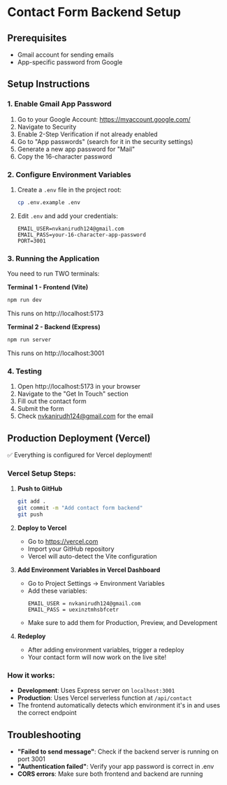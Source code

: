 # Contact Form Backend Setup

## Prerequisites
- Gmail account for sending emails
- App-specific password from Google

## Setup Instructions

### 1. Enable Gmail App Password

1. Go to your Google Account: https://myaccount.google.com/
2. Navigate to Security
3. Enable 2-Step Verification if not already enabled
4. Go to "App passwords" (search for it in the security settings)
5. Generate a new app password for "Mail"
6. Copy the 16-character password

### 2. Configure Environment Variables

1. Create a `.env` file in the project root:
   ```bash
   cp .env.example .env
   ```

2. Edit `.env` and add your credentials:
   ```
   EMAIL_USER=nvkanirudh124@gmail.com
   EMAIL_PASS=your-16-character-app-password
   PORT=3001
   ```

### 3. Running the Application

You need to run TWO terminals:

**Terminal 1 - Frontend (Vite)**
```bash
npm run dev
```
This runs on http://localhost:5173

**Terminal 2 - Backend (Express)**
```bash
npm run server
```
This runs on http://localhost:3001

### 4. Testing

1. Open http://localhost:5173 in your browser
2. Navigate to the "Get In Touch" section
3. Fill out the contact form
4. Submit the form
5. Check nvkanirudh124@gmail.com for the email

## Production Deployment (Vercel)

✅ Everything is configured for Vercel deployment!

### Vercel Setup Steps:

1. **Push to GitHub**
   ```bash
   git add .
   git commit -m "Add contact form backend"
   git push
   ```

2. **Deploy to Vercel**
   - Go to https://vercel.com
   - Import your GitHub repository
   - Vercel will auto-detect the Vite configuration

3. **Add Environment Variables in Vercel Dashboard**
   - Go to Project Settings → Environment Variables
   - Add these variables:
     ```
     EMAIL_USER = nvkanirudh124@gmail.com
     EMAIL_PASS = uexinztmhsbfcetr
     ```
   - Make sure to add them for Production, Preview, and Development

4. **Redeploy**
   - After adding environment variables, trigger a redeploy
   - Your contact form will now work on the live site!

### How it works:

- **Development**: Uses Express server on `localhost:3001`
- **Production**: Uses Vercel serverless function at `/api/contact`
- The frontend automatically detects which environment it's in and uses the correct endpoint

## Troubleshooting

- **"Failed to send message"**: Check if the backend server is running on port 3001
- **"Authentication failed"**: Verify your app password is correct in .env
- **CORS errors**: Make sure both frontend and backend are running
